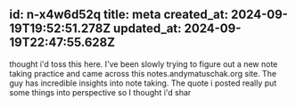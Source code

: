 id: n-x4w6d52q
title: meta
created_at: 2024-09-19T19:52:51.278Z
updated_at: 2024-09-19T22:47:55.628Z
---
thought i'd toss this here. I've been slowly trying to figure out a new note taking practice and came across this notes.andymatuschak.org site. The guy has incredible insights into note taking. The quote i posted really put some things into perspective so I thought i'd shar